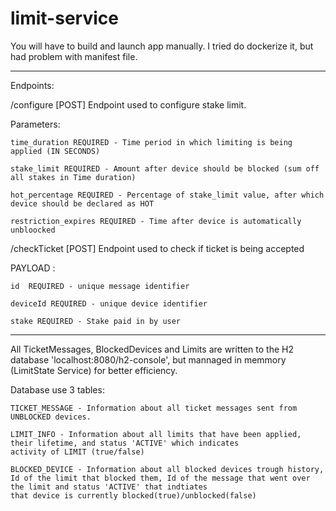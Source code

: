 # limit-service

You will have to build and launch app manually.
I tried do dockerize it, but had problem with manifest file.


---------------------------------------------------------------------
Endpoints:

/configure [POST]
  Endpoint used to configure stake limit.
  
  Parameters:

    time_duration REQUIRED - Time period in which limiting is being applied (IN SECONDS)
  
    stake_limit REQUIRED - Amount after device should be blocked (sum off all stakes in Time duration)
  
    hot_percentage REQUIRED - Percentage of stake_limit value, after which device should be declared as HOT
  
    restriction_expires REQUIRED - Time after device is automatically unbloocked
    
/checkTicket [POST]
  Endpoint used to check if ticket is being accepted
  
  PAYLOAD : 
  
    id  REQUIRED - unique message identifier
    
    deviceId REQUIRED - unique device identifier
    
    stake REQUIRED - Stake paid in by user
   
  ---------------------------------------------------------------------
  
  
  All TicketMessages, BlockedDevices and Limits are written to the H2 database 'localhost:8080/h2-console',
  but mannaged in memmory (LimitState Service) for better efficiency.
  
  Database use 3 tables:
  
    TICKET_MESSAGE - Information about all ticket messages sent from UNBLOCKED devices.
  
    LIMIT_INFO - Information about all limits that have been applied, their lifetime, and status 'ACTIVE' which indicates 
    activity of LIMIT (true/false)
    
    BLOCKED_DEVICE - Information about all blocked devices trough history,
    Id of the limit that blocked them, Id of the message that went over the limit and status 'ACTIVE' that indtiates
    that device is currently blocked(true)/unblocked(false)
    
    
  
  
  
  

  
  
